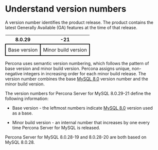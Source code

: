 # Understand version numbers

A version number identifies the product release. The product contains the latest Generally Available (GA) features at the time of that release.

<style>
    table {
        border-collapse: collapse;
        width=100%;
    }
    table td {
        border: 2px solid black;
        padding: 8px;
        text-align: center;
    }
    tr:nth-child(even){
        background-color:#f5f5f5
    }
</style>

| 8.0.29| -21 |
|---|---|
| Base version | Minor build version |

Percona uses semantic version numbering, which follows the pattern of base version and minor build version. Percona assigns unique, non-negative integers in increasing order for each minor build release. The version number combines the base [MySQL 8.0](https://dev.mysql.com/doc/relnotes/mysql/8.0/en/) version number and the minor build version.

The version numbers for Percona Server for MySQL 8.0.29-21 define the following information:

* Base version - the leftmost numbers indicate [MySQL 8.0](https://dev.mysql.com/doc/relnotes/mysql/8.0/en/) version used as a base. 

* Minor build version - an internal number that increases by one every time Percona Server for MySQL is released.

Percona Server for MySQL 8.0.28-19 and 8.0.28-20 are both based on MySQL 8.0.28. 
